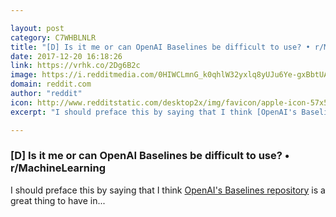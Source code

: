 ```yaml
---

layout: post
category: C7WHBLNLR
title: "[D] Is it me or can OpenAI Baselines be difficult to use? • r/MachineLearning"
date: 2017-12-20 16:18:26
link: https://vrhk.co/2Dg6B2c
image: https://i.redditmedia.com/0HIWCLmnG_k0qhlW32yxlq8yUJu6Ye-gxBbtUAIapBM.jpg?w=320&s=05238027f117b0833382e8d949ffc7d4
domain: reddit.com
author: "reddit"
icon: http://www.redditstatic.com/desktop2x/img/favicon/apple-icon-57x57.png
excerpt: "I should preface this by saying that I think [OpenAI's Baselines repository](<https://github.com/openai/baselines/>) is a great thing to have in..."

---
```


### [D] Is it me or can OpenAI Baselines be difficult to use? • r/MachineLearning

I should preface this by saying that I think [OpenAI's Baselines repository](<https://github.com/openai/baselines/>) is a great thing to have in...